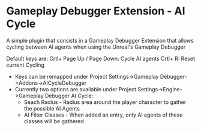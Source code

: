 # Gameplay Debugger Extension - AI Cycle
A simple plugin that consists in a Gameplay Debugger Extension that allows cycling between AI agents when using the Unreal's Gameplay Debugger

Default keys are: 
Crtl+ Page Up / Page Down: Cycle AI agents
Crtl+ R: Reset current Cycling

 - Keys can be remapped under Project Settings->Gameplay Debugger->Addons->AICycleDebugger
 - Currently two options are available under Project Settings->Engine->Gameplay Debugger AI Cycle:
   - Seach Radius - Radius area around the player character to gather the possible AI Agents
   - AI Filter Classes - When added an entry, only AI agents of these classes will be gathered

